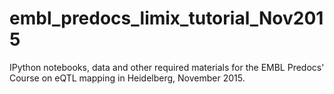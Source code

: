 # embl_predocs_limix_tutorial_Nov2015
IPython notebooks, data and other required materials for the EMBL Predocs' Course on eQTL mapping in Heidelberg, November 2015.
